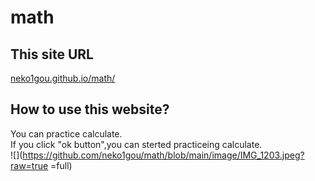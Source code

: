 # math
## This site URL
[neko1gou.github.io/math/](https://neko1gou.github.io/math)
## How to use this website?
You can practice calculate.  
If you click "ok button",you can sterted practiceing calculate.  
![](https://github.com/neko1gou/math/blob/main/image/IMG_1203.jpeg?raw=true =full)